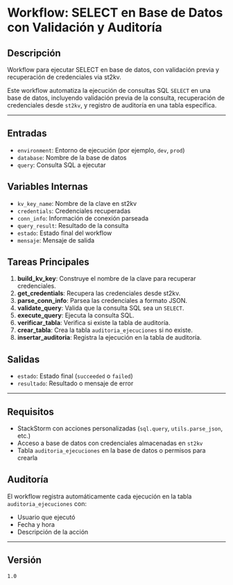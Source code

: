 # Workflow: SELECT en Base de Datos con Validación y Auditoría

## Descripción

Workflow para ejecutar SELECT en base de datos, con validación previa y recuperación de credenciales via st2kv.

Este workflow automatiza la ejecución de consultas SQL `SELECT` en una base de datos, incluyendo validación previa de la consulta, recuperación de credenciales desde `st2kv`, y registro de auditoría en una tabla específica.

---

## Entradas

- `environment`: Entorno de ejecución (por ejemplo, `dev`, `prod`)
- `database`: Nombre de la base de datos
- `query`: Consulta SQL a ejecutar

## Variables Internas

- `kv_key_name`: Nombre de la clave en st2kv
- `credentials`: Credenciales recuperadas
- `conn_info`: Información de conexión parseada
- `query_result`: Resultado de la consulta
- `estado`: Estado final del workflow
- `mensaje`: Mensaje de salida

## Tareas Principales

1. **build_kv_key**: Construye el nombre de la clave para recuperar credenciales.
2. **get_credentials**: Recupera las credenciales desde st2kv.
3. **parse_conn_info**: Parsea las credenciales a formato JSON.
4. **validate_query**: Valida que la consulta SQL sea un `SELECT`.
5. **execute_query**: Ejecuta la consulta SQL.
6. **verificar_tabla**: Verifica si existe la tabla de auditoría.
7. **crear_tabla**: Crea la tabla `auditoria_ejecuciones` si no existe.
8. **insertar_auditoria**: Registra la ejecución en la tabla de auditoría.

## Salidas

- `estado`: Estado final (`succeeded` o `failed`)
- `resultado`: Resultado o mensaje de error

---

## Requisitos

- StackStorm con acciones personalizadas (`sql.query`, `utils.parse_json`, etc.)
- Acceso a base de datos con credenciales almacenadas en `st2kv`
- Tabla `auditoria_ejecuciones` en la base de datos o permisos para crearla

## Auditoría

El workflow registra automáticamente cada ejecución en la tabla `auditoria_ejecuciones` con:

- Usuario que ejecutó
- Fecha y hora
- Descripción de la acción

---

## Versión

`1.0`
